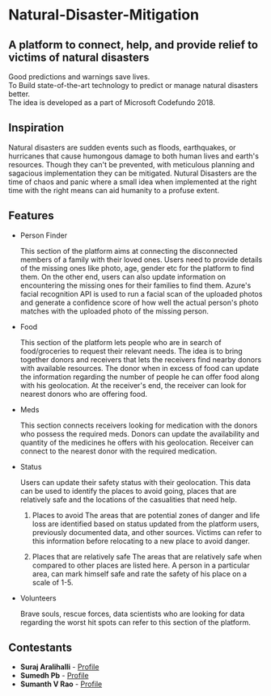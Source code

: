 # Natural-Disaster-Mitigation
## A platform to connect, help, and provide relief to victims of natural disasters

Good predictions and warnings save lives.<br>
To Build state-of-the-art technology to predict or manage natural disasters better.<br>
The idea is developed as a part of Microsoft Codefundo 2018.

## Inspiration

Natural disasters are sudden events such as floods, earthquakes, or hurricanes that cause humongous damage to both human lives and earth's resources. Though they can't be prevented, with meticulous planning and sagacious implementation they can be mitigated. Nutural Disasters are the time of chaos and panic where a small idea when implemented at the right time with the right means can aid humanity to a profuse extent.

## Features

* Person Finder

	This section of the platform aims at connecting the disconnected members of a family with their loved ones. 
Users need to provide details of the missing ones like photo, age, gender etc for the platform to find them. On the other end, users can also update information on encountering the missing ones for their families to find them. Azure's facial recognition API is used to run a facial scan of the uploaded photos and generate a confidence score of how well the actual person's photo matches with the uploaded photo of the missing person.

* Food
	
	This section of the platform lets people who are in search of food/groceries to request their relevant needs. The idea is to bring together donors and receivers that lets the receivers find nearby donors with available resources. The donor when in excess of food can update the information regarding the number of people he can offer food along with his geolocation. At the receiver's end, the receiver can look for nearest donors who are offering food.

* Meds

	This section connects receivers looking for medication with the donors who possess the required meds. Donors can update the availability and quantity of the medicines he offers with his geolocation. Receiver can connect to the nearest donor with the required medication.

* Status 

	Users can update their safety status with their geolocation. This data can be used to identify the places to avoid going, places that are relatively safe and the locations of the casualities that need help.

	1. Places to avoid 
	The areas that are potential zones of danger and life loss are identified based on status updated from the platform users, 	  previously documented data, and other sources. Victims can refer to this information before relocating to a new place to avoid danger.

	2. Places that are relatively safe
	The areas that are relatively safe when compared to other places are listed here. A person in a particular area, can mark himself safe and rate the safety of his place on a scale of 1-5.

* Volunteers

	Brave souls, rescue forces, data scientists who are looking for data regarding the worst hit spots can refer to this section of the platform. 


  




Contestants
------
* **Suraj Aralihalli** - [Profile](https://github.com/SurajAralihalli)<br>
* **Sumedh Pb** - [Profile](https://github.com/sumedhpb)<br>
* **Sumanth V Rao** - [Profile](https://github.com/sumanthvrao)<br>
